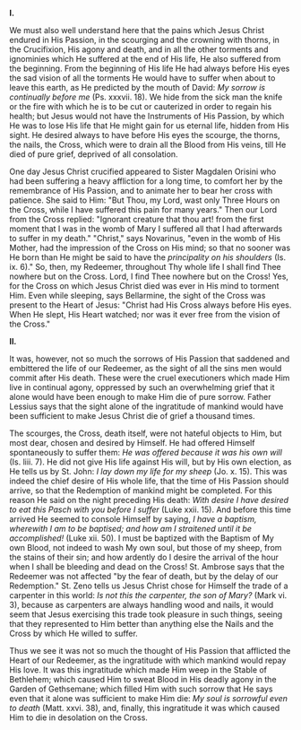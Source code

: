 
**I\.**

We must also well understand here that the pains which Jesus Christ endured in His Passion, in the scourging and the crowning with thorns, in the Crucifixion, His agony and death, and in all the other torments and ignominies which He suffered at the end of His life, He also suffered from the beginning. From the beginning of His life He had always before His eyes the sad vision of all the torments He would have to suffer when about to leave this earth, as He predicted by the mouth of David: *My sorrow is continually before me* (Ps. xxxvii. 18). We hide from the sick man the knife or the fire with which he is to be cut or cauterized in order to regain his health; but Jesus would not have the Instruments of His Passion, by which He was to lose His life that He might gain for us eternal life, hidden from His sight. He desired always to have before His eyes the scourge, the thorns, the nails, the Cross, which were to drain all the Blood from His veins, till He died of pure grief, deprived of all consolation.

One day Jesus Christ crucified appeared to Sister Magdalen Orisini who had been suffering a heavy affliction for a long time, to comfort her by the remembrance of His Passion, and to animate her to bear her cross with patience. She said to Him: \"But Thou, my Lord, wast only Three Hours on the Cross, while I have suffered this pain for many years.\" Then our Lord from the Cross replied: \"Ignorant creature that thou art! from the first moment that I was in the womb of Mary I suffered all that I had afterwards to suffer in my death.\" \"Christ,\" says Novarinus, \"even in the womb of His Mother, had the impression of the Cross on His mind; so that no sooner was He born than He might be said to have the *principality on his shoulders* (Is. ix. 6).\" So, then, my Redeemer, throughout Thy whole life I shall find Thee nowhere but on the Cross. Lord, I find Thee nowhere but on the Cross! Yes, for the Cross on which Jesus Christ died was ever in His mind to torment Him. Even while sleeping, says Bellarmine, the sight of the Cross was present to the Heart of Jesus: \"Christ had His Cross always before His eyes. When He slept, His Heart watched; nor was it ever free from the vision of the Cross.\"

**II\.**

It was, however, not so much the sorrows of His Passion that saddened and embittered the life of our Redeemer, as the sight of all the sins men would commit after His death. These were the cruel executioners which made Him live in continual agony, oppressed by such an overwhelming grief that it alone would have been enough to make Him die of pure sorrow. Father Lessius says that the sight alone of the ingratitude of mankind would have been sufficient to make Jesus Christ die of grief a thousand times.

The scourges, the Cross, death itself, were not hateful objects to Him, but most dear, chosen and desired by Himself. He had offered Himself spontaneously to suffer them: *He was offered because it was his own will* (Is. liii. 7). He did not give His life against His will, but by His own election, as He tells us by St. John: *I lay down my life for my sheep* (Jo. x. 15). This was indeed the chief desire of His whole life, that the time of His Passion should arrive, so that the Redemption of mankind might be completed. For this reason He said on the night preceding His death: *With desire I have desired to eat this Pasch with you before I suffer* (Luke xxii. 15). And before this time arrived He seemed to console Himself by saying, *I have a baptism, wherewith I am to be baptised; and how am I straitened until it be accomplished!* (Luke xii. 50). I must be baptized with the Baptism of My own Blood, not indeed to wash My own soul, but those of my sheep, from the stains of their sin; and how ardently do I desire the arrival of the hour when I shall be bleeding and dead on the Cross! St. Ambrose says that the Redeemer was not affected \"by the fear of death, but by the delay of our Redemption.\" St. Zeno tells us Jesus Christ chose for Himself the trade of a carpenter in this world: *Is not this the carpenter, the son of Mary?* (Mark vi. 3), because as carpenters are always handling wood and nails, it would seem that Jesus exercising this trade took pleasure in such things, seeing that they represented to Him better than anything else the Nails and the Cross by which He willed to suffer.

Thus we see it was not so much the thought of His Passion that afflicted the Heart of our Redeemer, as the ingratitude with which mankind would repay His love. It was this ingratitude which made Him weep in the Stable of Bethlehem; which caused Him to sweat Blood in His deadly agony in the Garden of Gethsemane; which filled Him with such sorrow that He says even that it alone was sufficient to make Him die: *My soul is sorrowful even to death* (Matt. xxvi. 38), and, finally, this ingratitude it was which caused Him to die in desolation on the Cross.

